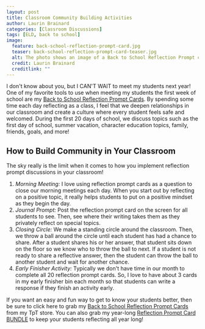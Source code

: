 ```yaml
---
layout: post
title: Classroom Community Building Activities
author: Laurin Brainard
categories: [Classroom Discussions]
tags: [ELD, back to school]
image:
  feature: back-school-reflection-prompt-card.jpg
  teaser: back-school-reflection-prompt-card-teaser.jpg
  alt: The photo shows an image of a Back to School Reflection Prompt card that a teacher would use to guide a classroom discussion
  credit: Laurin Brainard
  creditlink: ""
---
```

I don't know about you, but I CAN'T WAIT to meet my students next year! One of my favorite tools to use when meeting my students the first week of school are my [Back to School Reflection Prompt Cards](http://bit.ly/2K7nH8H). By spending some time each day reflecting as a class, I feel that we deepen relationships in our classroom and create a culture where every student feels safe and welcomed. During the first 20 days of school, we discuss topics such as the first day of school, summer vacation, character education topics, family, friends, goals, and more! 

## How to Build Community in Your Classroom
The sky really is the limit when it comes to how you implement reflection prompt discussions in your classroom! 
1. *Morning Meeting:* I love using reflection prompt cards as a question to close our morning meetings each day. When you start out by reflecting on a positive topic, it really helps students to put on a positive mindset as they begin the day. 
2. *Journal Prompt:* Post the reflection prompt card on the screen for all students to see. Then, see where their writing takes them as they privately reflect on special topics. 
3. *Closing Circle:* We make a standing circle around the classroom. Then, we throw a ball around the circle until each student has had a chance to share. After a student shares his or her answer, that student sits down on the floor so we know who to throw the ball to next. If a student is not ready to share a reflective answer, then the student can throw the ball to another student and wait for another chance. 
4. *Early Finisher Activity:* Typically we don't have time in our month to complete all 20 reflection prompt cards. So, I love to have about 3 cards in my early finisher bin each month so that students can write a response if they finish an activity early. 

If you want an easy and fun way to get to know your students better, then be sure to click here to grab my [Back to School Reflection Prompt Cards](http://bit.ly/2K7nH8H) from my TpT store. You can also grab my year-long [Reflection Prompt Card BUNDLE](http://bit.ly/2Fmbpmj) to keep your students reflecting all year long!